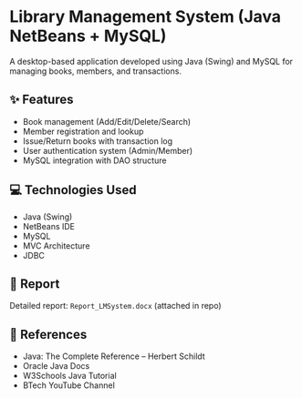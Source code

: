 # Library Management System (Java NetBeans + MySQL)

A desktop-based application developed using Java (Swing) and MySQL for managing books, members, and transactions.

## ✨ Features
- Book management (Add/Edit/Delete/Search)
- Member registration and lookup
- Issue/Return books with transaction log
- User authentication system (Admin/Member)
- MySQL integration with DAO structure

## 💻 Technologies Used
- Java (Swing)
- NetBeans IDE
- MySQL
- MVC Architecture
- JDBC

## 📄 Report
Detailed report: `Report_LMSystem.docx` (attached in repo)

## 🔗 References
- Java: The Complete Reference – Herbert Schildt  
- Oracle Java Docs  
- W3Schools Java Tutorial  
- BTech YouTube Channel

